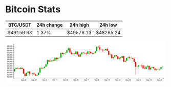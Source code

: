 # Bitcoin Stats

BTC/USDT|24h change|24h high|24h low|
|---|---|---|---|
|$49156.63|1.37%|$49576.13|$48265.24|

<img src="./chart.svg">
